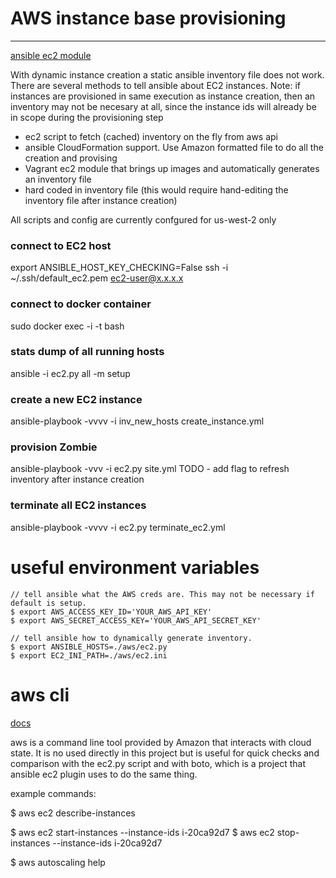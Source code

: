 
#  AWS instance base provisioning
---

[ansible ec2 module](http://docs.ansible.com/ec2_module.html)

With dynamic instance creation a static ansible inventory file does not work. There are several 
methods to tell ansible about EC2 instances. Note: if instances are provisioned in same execution
as instance creation, then an inventory may not be necesary at all, since the instance ids will 
already be in scope during the provisioning step

- ec2 script to fetch (cached) inventory on the fly from aws api
- ansible CloudFormation support. Use Amazon formatted file to do all the creation and provising
- Vagrant ec2 module that brings up images and automatically generates an inventory file
- hard coded in inventory file (this would require hand-editing the inventory file after instance creation)


All scripts and config are currently confgured for us-west-2 only

### connect to EC2 host
export ANSIBLE_HOST_KEY_CHECKING=False
ssh -i ~/.ssh/default_ec2.pem ec2-user@x.x.x.x

### connect to docker container
sudo docker exec -i -t <container-id> bash


### stats dump of all running hosts
ansible -i ec2.py all -m setup

### create a new EC2 instance
ansible-playbook -vvvv -i inv_new_hosts create_instance.yml

### provision Zombie
ansible-playbook -vvv -i ec2.py  site.yml   TODO - add flag to refresh inventory after instance creation 


### terminate all EC2 instances
ansible-playbook -vvvv -i ec2.py terminate_ec2.yml 


# useful environment variables
    
    // tell ansible what the AWS creds are. This may not be necessary if default is setup.
    $ export AWS_ACCESS_KEY_ID='YOUR_AWS_API_KEY'
    $ export AWS_SECRET_ACCESS_KEY='YOUR_AWS_API_SECRET_KEY'
    
    // tell ansible how to dynamically generate inventory.
    $ export ANSIBLE_HOSTS=./aws/ec2.py 
    $ export EC2_INI_PATH=./aws/ec2.ini 


# aws cli  
[docs](http://aws.amazon.com/cli/)

aws is a command line tool provided by Amazon that interacts with cloud state. It is no used directly 
in this project but is useful for quick checks and comparison with the ec2.py script and with boto, 
which is a project that ansible ec2 plugin uses to do the same thing.

example commands:

$ aws ec2 describe-instances

$ aws ec2 start-instances --instance-ids i-20ca92d7
$ aws ec2 stop-instances --instance-ids i-20ca92d7

$ aws autoscaling help

